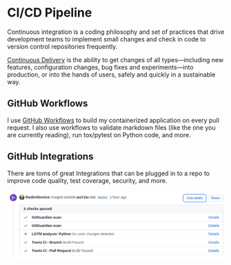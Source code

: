 # CI/CD Pipeline

Continuous integration is a coding philosophy and set of practices that drive development teams to implement small changes and check in code to version control repositories frequently.

[Continuous Delivery](https://www.continuousdelivery.com/) is the ability to get changes of all types—including new features, configuration changes, bug fixes and experiments—into production, or into the hands of users, safely and quickly in a sustainable way.

## GitHub Workflows

I use [GitHub Workflows](https://docs.github.com/en/actions/configuring-and-managing-workflows/configuring-and-managing-workflow-files-and-runs) to build my containerized application on every pull request. I also use workflows to validate
markdown files (like the one you are currently reading), run tox/pytest on Python code, and
more.

## GitHub Integrations

There are toms of great Integrations that can be plugged in to a repo to improve
code quality, test coverage, security, and more.

![](images/ci.png)
